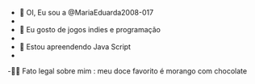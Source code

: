 - 👋 OI, Eu sou a @MariaEduarda2008-017
- 
- 👀 Eu gosto de jogos indies e programação
- 
- 🌱 Estou apreendendo Java Script
- 
-🍓🍫 Fato legal sobre mim : meu doce favorito é morango com chocolate

   
<!---
MariaEduarda2008-017/MariaEduarda2008-017 is a ✨ special ✨ repository because its `README.md` (this file) appears on your GitHub profile.
You can click the Preview link to take a look at your changes.
--->
